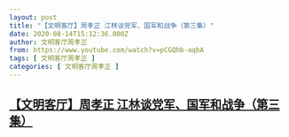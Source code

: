 ```yaml
---
layout: post
title: "【文明客厅】周孝正 江林谈党军、国军和战争（第三集）"
date: 2020-08-14T15:12:36.000Z
author: 文明客厅周孝正
from: https://www.youtube.com/watch?v=pCGQhb-aqbA
tags: [ 文明客厅周孝正 ]
categories: [ 文明客厅周孝正 ]
---
```

<!--1597417956000-->
[【文明客厅】周孝正 江林谈党军、国军和战争（第三集）](https://www.youtube.com/watch?v=pCGQhb-aqbA)
------

<div>

</div>
